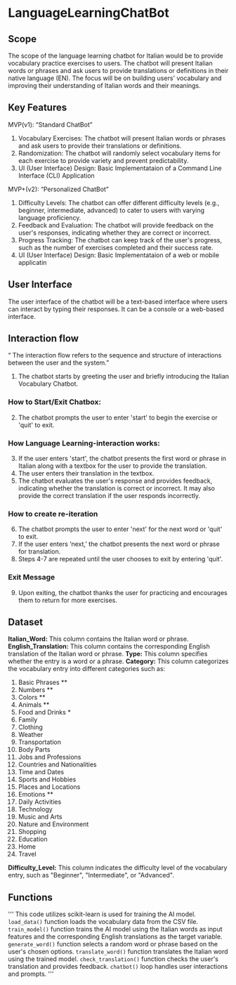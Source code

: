 # LanguageLearningChatBot

## Scope 
The scope of the language learning chatbot for Italian would be to provide vocabulary practice exercises to users. The chatbot will present Italian words or phrases and ask users to provide translations or definitions in their native language (EN). The focus will be on building users' vocabulary and improving their understanding of Italian words and their meanings.

## Key Features
MVP(v1): “Standard ChatBot”
1. Vocabulary Exercises: The chatbot will present Italian words or phrases and ask users to provide their translations or definitions.
2. Randomization: The chatbot will randomly select vocabulary items for each exercise to provide variety and prevent predictability.
3. UI (User Interface) Design: Basic Implementataion of a Command Line Interface (CLI) Application

MVP+(v2): “Personalized ChatBot”    
1. Difficulty Levels: The chatbot can offer different difficulty levels (e.g., beginner, intermediate, advanced) to cater to users with varying language proficiency.
2. Feedback and Evaluation: The chatbot will provide feedback on the user's responses, indicating whether they are correct or incorrect.
3. Progress Tracking: The chatbot can keep track of the user's progress, such as the number of exercises completed and their success rate.
4. UI (User Interface) Design: Basic Implementataion of a web or mobile applicatin

## User Interface
The user interface of the chatbot will be a text-based interface where users can interact by typing their responses. It can be a console or a web-based interface. 

## Interaction flow
“ The interaction flow refers to the sequence and structure of interactions between the user and the system.”

1. The chatbot starts by greeting the user and briefly introducing the Italian Vocabulary Chatbot.

### How to Start/Exit Chatbox:
2. The chatbot prompts the user to enter 'start' to begin the exercise or 'quit' to exit.

### How Language Learning-interaction works:
3. If the user enters 'start', the chatbot presents the first word or phrase in Italian along with a textbox for the user to provide the translation.
4. The user enters their translation in the textbox.
5. The chatbot evaluates the user's response and provides feedback, indicating whether the translation is correct or incorrect. It may also provide the correct translation if the user responds incorrectly.

### How to create re-iteration
6. The chatbot prompts the user to enter 'next' for the next word or 'quit' to exit.
7. If the user enters ‘next,' the chatbot presents the next word or phrase for translation.
8. Steps 4-7 are repeated until the user chooses to exit by entering 'quit'.

### Exit Message
9. Upon exiting, the chatbot thanks the user for practicing and encourages them to return for more exercises.


## Dataset 

**Italian_Word:** This column contains the Italian word or phrase.
**English_Translation:** This column contains the corresponding English translation of the Italian word or phrase.
**Type:** This column specifies whether the entry is a word or a phrase.
**Category:** This column categorizes the vocabulary entry into different categories such as:
1. Basic Phrases **
2. Numbers **
3. Colors **
4. Animals **
5. Food and Drinks *
6. Family
7. Clothing
8. Weather
9. Transportation
10. Body Parts
11. Jobs and Professions
12. Countries and Nationalities
13. Time and Dates
14. Sports and Hobbies
15. Places and Locations
16. Emotions **
17. Daily Activities
18. Technology
19. Music and Arts
20. Nature and Environment
21. Shopping
22. Education
23. Home 
24. Travel



**Difficulty_Level:** This column indicates the difficulty level of the vocabulary entry, such as "Beginner", "Intermediate", or "Advanced".


## Functions

'''
This code utilizes scikit-learn is used for training the AI model.
    `load_data()` function loads the vocabulary data from the CSV file. 
    `train_model()` function trains the AI model using the Italian words as input features and the corresponding English translations as the target variable. 
    `generate_word()` function selects a random word or phrase based on the user's chosen options. 
    `translate_word()` function translates the Italian word using the trained model. 
    `check_translation()` function checks the user's translation and provides feedback. 
    `chatbot()` loop handles user interactions and prompts.
'''
